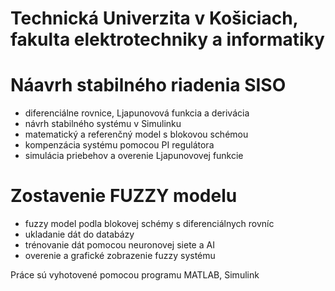 # Technická Univerzita v Košiciach, fakulta elektrotechniky a informatiky

# Náavrh stabilného riadenia SISO
- diferenciálne rovnice, Ljapunovová funkcia a derivácia
- návrh stabilného systému v Simulinku
- matematický a referenčný model s blokovou schémou
- kompenzácia systému pomocou PI regulátora
- simulácia priebehov a overenie Ljapunovovej funkcie

# Zostavenie FUZZY modelu
- fuzzy model podla blokovej schémy s diferenciálnych rovníc
- ukladanie dát do databázy
- trénovanie dát pomocou neuronovej siete a AI
- overenie a grafické zobrazenie fuzzy systému

Práce sú vyhotovené pomocou programu MATLAB, Simulink
